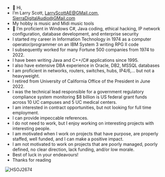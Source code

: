 - 👋 Hi,
- I’m Larry Scott,  LarryScottAE@GMail.com, SierraDigitalAudio@GMail.com
- My hobby is music and Midi music tools
- 👀 I’m proficient in Windows C#, Java coding, ethical hacking, IP network configuration, database development, and enterprise security
- I started my career in Information Technology in 1974 as a computer operator/programmer on an IBM System 3 writing RPG II code
- I subsequently worked for many Fortune 500 companies from 1974 to 2022.
- I have been writing Java and C++/C# applications since 1995.
- I also have extensive DBA experience in Oracle, DB2, MSSQL databases
- I am proficient in networks, routers, switches, hubs, IP4/6,... but not a heavyweight.
- I retired from University of California Office of the President in June 2022.
- I was the technical lead responsible for a government regulatory compliance system monitoring $8 billion is US federal grant funds across 10 UC campuses and 5 UC medical centers. 
- I am interested in contract opportunities, but not looking for full time employment. 
- I can provide impeccable references. 
- I do not need to work, but I enjoy working on interesting projects with interesting people. 
- I am motivated when I work on projects that have purpose, are properly staffed, well funded, and I can make a positive impact. 
- I am not motivated to work on projects that are poorly managed, poorly defined, no clear direction, lack funding, and/or low morale. 
- Best of luck in your endeavours!
- Thanks for reading

<!---
LarryScottAE/LarryScottAE is a ✨ special ✨ repository because its `README.md` (this file) appears on your GitHub profile.
You can click the Preview link to take a look at your changes.
--->
![HSOJ2674](https://github.com/user-attachments/assets/bfaed87e-2845-44d7-9830-0857b025a1ab)
